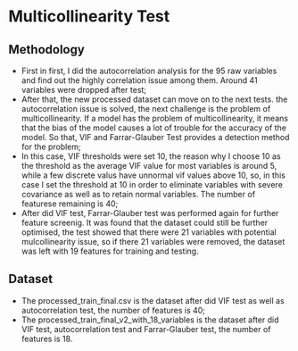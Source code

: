 Multicollinearity Test
=
Methodology
--
- First in first, I did the autocorrelation analysis for the 95 raw variables and find out the highly correlation issue among them. Around 41 variables were dropped after test;
- After that, the new processed dataset can move on to the next tests. the autocorrelation issue is solved, the next challenge is the problem of multicollinearity. If a model has the problem of multicollinearity,
  it means that the bias of the model causes a lot of trouble for the accuracy of the model. So that, VIF and Farrar-Glauber Test provides a detection method for the problem; 
- In this case, VIF thresholds were set 10, the reason why I choose 10 as the threshold as the average VIF value for most variables is around 5, while a few discrete valus have unnormal vif values above 10, so, in this case I
  set the threshold at 10 in order to eliminate variables with severe covariance as well as to retain normal variables. The number of featurese remaining is 40;
- After did VIF test, Farrar-Glauber test was performed again for further feature screenig. It was found that the dataset could still be further optimised, the test showed that there were 21 variables with potential mulcollinearity
  issue, so if there 21 variables were removed, the dataset was left with 19 features for training and testing.

Dataset 
--
- The processed_train_final.csv is the dataset after did VIF test as well as autocorrelation test, the number of features is 40;
- The processed_train_final_v2_with_18_variables is the dataset after did VIF test, autocorrelation test and Farrar-Glauber test, the number of features is 18.
